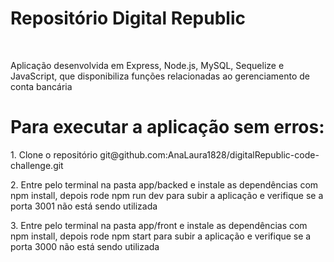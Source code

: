 <h1>Repositório Digital Republic</h1>
<br>
<p>Aplicação desenvolvida em Express, Node.js, MySQL, Sequelize e JavaScript, que disponibiliza funções relacionadas ao gerenciamento de conta bancária</p>
<h1>Para executar a aplicação sem erros:</h1>
<p>1. Clone o repositório git@github.com:AnaLaura1828/digitalRepublic-code-challenge.git </p>
<p>2. Entre pelo terminal na pasta app/backed e instale as dependências com npm install, depois rode npm run dev para subir a aplicação e verifique se a porta 3001 não está sendo utilizada</p>
<p>3. Entre pelo terminal na pasta app/front e instale as dependências com npm install, depois rode npm start para subir a aplicação e verifique se a porta 3000 não está sendo utilizada</p>
